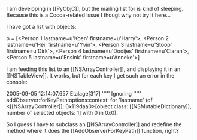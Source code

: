 

I am developing in [[PyObjC]], but the mailing list for is kind of sleeping. Because this is a Cocoa-related issue I thougt why not try it here...

I have got a list with objects:

p = [<Person 1 lastname=u'Koen' firstname=u'Harry'>, <Person 2 lastname=u'Hei' firstname=u'Yvin'>, <Person 3 lastname=u'Stoop' firstname=u'Dirk'>, <Person 4 lastname=u'Dooijes' firstname=u'Ciaran'>, <Person 5 lastname=u'Ensink' firstname=u'Anneke'>]

I am feeding this list to an [[NSArrayController]], and displaying it in an [[NSTableView]]. It works, but for each key I get such an error in the console:

2005-09-05 12:14:07.657 Etalage[317] ''''' Ignoring ''''' addObserver:forKeyPath:options:context: for 'lastname' (of <[[NSArrayController]]: 0x119daa0>[object class: [[NSMutableDictionary]], number of selected objects: 1] with 0 in 0x0).

So I guess I have to subclass an [[NSArrayController]] and redefine the method where it does the [[AddObserverForKeyPath]] function, right?